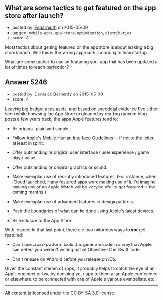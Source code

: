 ## What are some tactics to get featured on the app store after launch?

- posted by: [Esqarrouth](https://stackexchange.com/users/3055586/esqarrouth) on 2015-05-09
- tagged: `mobile-apps`, `app-store-optimization`, `distribution`
- score: 3

<p>Most tactics about getting featured on the app store is about making a big store launch. Well this is the wrong approach according to lean startup.</p>

<p>What are some tactics to use on featuring your app that has been updated a lot of times to reach perfection?</p>



## Answer 5246

- posted by: [Denis de Bernardy](https://stackexchange.com/users/182468/denis-de-bernardy) on 2015-05-09
- score: 4

<p>Leaving big budget apps aside, and based on anecdotal evidence I've either seen while browsing the App Store or gleaned by reading random blog posts a few years back, the apps Apple features tend to:</p>

<ul>
<li><p>Be original, plain and simple.</p></li>
<li><p>Follow Apple's <a href="https://developer.apple.com/library/ios/documentation/UserExperience/Conceptual/MobileHIG/" rel="nofollow">Mobile Human Interface Guidelines</a> -- if not to the letter, at least in spirit.</p></li>
<li><p>Offer outstanding or original user interface / user experience / game play / value.</p></li>
<li><p>Offer outstanding or original graphics or sound.</p></li>
<li><p>Make exemplar use of recently introduced features. (For instance, when iCloud launched, many featured apps were making use of it. I'd imagine making use of an Apple Watch will be very helpful to get featured in the coming months.)</p></li>
<li><p>Make exemplar use of advanced features or design patterns.</p></li>
<li><p>Push the boundaries of what can be done using Apple's latest devices.</p></li>
<li><p>Be exclusive to the App Store.</p></li>
</ul>

<p>With respect to that last point, there are two notorious ways to <strong><em>not</em></strong> get featured: </p>

<ul>
<li><p>Don't use cross-platform tools that generate code in a way that Apple can detect you weren't writing native Objective-C or Swift code.</p></li>
<li><p>Don't release on Android before you release on iOS.</p></li>
</ul>

<p>Given the constant stream of apps, it probably helps to catch the eye of an Apple engineer or two by demoing your app to them at an Apple conference or elsewhere, to be connected with one of Apple's various evangelists, etc.</p>




---

All content is licensed under the [CC BY-SA 3.0 license](https://creativecommons.org/licenses/by-sa/3.0/).
